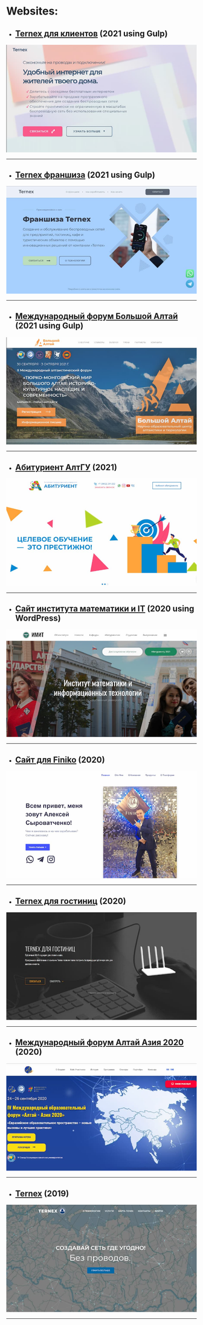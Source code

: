 # Websites:

* ## [Ternex для клиентов](https://ternex.ru/consumers/) (2021 using Gulp)
![Ternex для клиентов](./thumbs/ternex2.jpg "Ternex для клиентов")​
___

* ## [Ternex франшиза](https://ternex.ru/franchise/) (2021 using Gulp)
![Ternex франшиза](./thumbs/franchise.jpg "Ternex франшиза")
___

* ## [Международный форум Большой Алтай](http://altai2021.asu.ru/) (2021 using Gulp)
![Международный форум Большой Алтай](./thumbs/altai.jpg "Международный форум Большой Алтай")​
___

* ## [Абитуриент АлтГУ](https://abiturient.asu.ru/) (2021)
![Абитуриент АлтГУ](./thumbs/abit.jpg "Абитуриент АлтГУ")​
___

* ## [Сайт института математики и IT](http://www.math.asu.ru/) (2020 using WordPress)
![Сайт института математики и IT](./thumbs/math.jpg "Сайт института математики и IT")​
___

* ## [Сайт для Finiko](https://quetan.github.io/finiko) (2020)
![Сайт для Finiko](./thumbs/finiko.jpg "Сайт для Finiko")​
___

* ## [Ternex для гостиниц](https://ternex.ru/hotels/) (2020)
![Ternex для гостиниц](./thumbs/hotels.jpg "Ternex для гостиниц")​
___

* ## [Международный форум Алтай Азия 2020](http://altaiasia2020.asu.ru/) (2020)
![Международный форум Алтай Азия 2020](./thumbs/asia.jpg "Международный форум Алтай Азия 2020")​
___

* ## [Ternex](https://ternex.ru) (2019) 
![Ternex](./thumbs/ternex.jpg "Ternex")​
___


